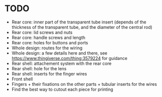 # TODO

* Rear core: inner part of the transparent tube insert (depends of the thickness of the transparent tube, and the diameter of the central rod)
* Rear core: lid screws and nuts
* Rear core: handle screws and length
* Rear core: holes for buttons and ports
* Whole design: routes for the wiring
* Whole design: a few details here and there, see https://www.thingiverse.com/thing:3579224 for guidance
* Rear shell: attachement system with the rear core
* Rear shell: hole for the lens
* Rear shell: inserts for the finger wires
* Front shell
* Fingers + their fixations on the other parts + tubular inserts for the wires
* Find the best way to cutout each piece for printing
